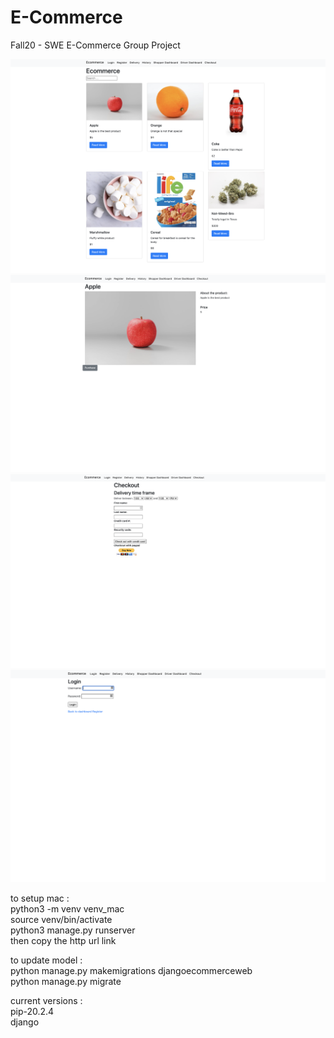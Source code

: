 # E-Commerce
Fall20 - SWE E-Commerce Group Project

![Image of Main](https://github.com/TheGreatAndrew/Django-Ecommerce/blob/master/djangoecommerceweb/images/main.png)
![Image of Product](https://github.com/TheGreatAndrew/Django-Ecommerce/blob/master/djangoecommerceweb/images/detail.png)
![Image of Login](https://github.com/TheGreatAndrew/Django-Ecommerce/blob/master/djangoecommerceweb/images/checkout.png)
![Image of Checkout](https://github.com/TheGreatAndrew/Django-Ecommerce/blob/master/djangoecommerceweb/images/login.png)


to setup mac :  
python3 -m venv venv_mac  
source venv/bin/activate  
python3 manage.py runserver  
then copy the http url link  

to update model :  
python manage.py makemigrations djangoecommerceweb  
python manage.py migrate  

current versions :  
pip-20.2.4  
django  


